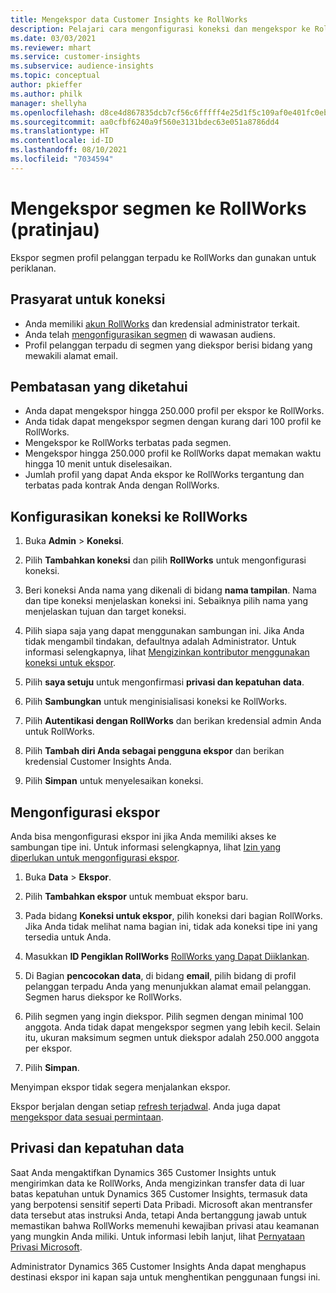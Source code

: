 ```yaml
---
title: Mengekspor data Customer Insights ke RollWorks
description: Pelajari cara mengonfigurasi koneksi dan mengekspor ke RollWorks.
ms.date: 03/03/2021
ms.reviewer: mhart
ms.service: customer-insights
ms.subservice: audience-insights
ms.topic: conceptual
author: pkieffer
ms.author: philk
manager: shellyha
ms.openlocfilehash: d8ce4d867835dcb7cf56c6fffff4e25d1f5c109af0e401fc0eb8b3a7427c1de4
ms.sourcegitcommit: aa0cfbf6240a9f560e3131bdec63e051a8786dd4
ms.translationtype: HT
ms.contentlocale: id-ID
ms.lasthandoff: 08/10/2021
ms.locfileid: "7034594"
---
```

# <a name="export-segments-to-rollworks-preview"></a>Mengekspor segmen ke RollWorks (pratinjau)

Ekspor segmen profil pelanggan terpadu ke RollWorks dan gunakan untuk periklanan. 

## <a name="prerequisites-for-a-connection"></a>Prasyarat untuk koneksi

-   Anda memiliki [akun RollWorks](https://www.rollworks.com/) dan kredensial administrator terkait.
-   Anda telah [mengonfigurasikan segmen](segments.md) di wawasan audiens.
-   Profil pelanggan terpadu di segmen yang diekspor berisi bidang yang mewakili alamat email.

## <a name="known-limitations"></a>Pembatasan yang diketahui

- Anda dapat mengekspor hingga 250.000 profil per ekspor ke RollWorks.
- Anda tidak dapat mengekspor segmen dengan kurang dari 100 profil ke RollWorks. 
- Mengekspor ke RollWorks terbatas pada segmen.
- Mengekspor hingga 250.000 profil ke RollWorks dapat memakan waktu hingga 10 menit untuk diselesaikan. 
- Jumlah profil yang dapat Anda ekspor ke RollWorks tergantung dan terbatas pada kontrak Anda dengan RollWorks.

## <a name="set-up-connection-to-rollworks"></a>Konfigurasikan koneksi ke RollWorks

1. Buka **Admin** > **Koneksi**.

1. Pilih **Tambahkan koneksi** dan pilih **RollWorks** untuk mengonfigurasi koneksi.

1. Beri koneksi Anda nama yang dikenali di bidang **nama tampilan**. Nama dan tipe koneksi menjelaskan koneksi ini. Sebaiknya pilih nama yang menjelaskan tujuan dan target koneksi.

1. Pilih siapa saja yang dapat menggunakan sambungan ini. Jika Anda tidak mengambil tindakan, defaultnya adalah Administrator. Untuk informasi selengkapnya, lihat [Mengizinkan kontributor menggunakan koneksi untuk ekspor](connections.md#allow-contributors-to-use-a-connection-for-exports).

1. Pilih **saya setuju** untuk mengonfirmasi **privasi dan kepatuhan data**.

1. Pilih **Sambungkan** untuk menginisialisasi koneksi ke RollWorks.

1. Pilih **Autentikasi dengan RollWorks** dan berikan kredensial admin Anda untuk RollWorks.

1. Pilih **Tambah diri Anda sebagai pengguna ekspor** dan berikan kredensial Customer Insights Anda.

1. Pilih **Simpan** untuk menyelesaikan koneksi.

## <a name="configure-an-export"></a>Mengonfigurasi ekspor

Anda bisa mengonfigurasi ekspor ini jika Anda memiliki akses ke sambungan tipe ini. Untuk informasi selengkapnya, lihat [Izin yang diperlukan untuk mengonfigurasi ekspor](export-destinations.md#set-up-a-new-export).

1. Buka **Data** > **Ekspor**.

1. Pilih **Tambahkan ekspor** untuk membuat ekspor baru.

1. Pada bidang **Koneksi untuk ekspor**, pilih koneksi dari bagian RollWorks. Jika Anda tidak melihat nama bagian ini, tidak ada koneksi tipe ini yang tersedia untuk Anda.

1. Masukkan **ID Pengiklan RollWorks** [RollWorks yang Dapat Diiklankan](https://help.adroll.com/hc/articles/212011838-Advertiser-Profiles).

3. Di Bagian **pencocokan data**, di bidang **email**, pilih bidang di profil pelanggan terpadu Anda yang menunjukkan alamat email pelanggan. Segmen harus diekspor ke RollWorks.

1. Pilih segmen yang ingin diekspor. Pilih segmen dengan minimal 100 anggota. Anda tidak dapat mengekspor segmen yang lebih kecil. Selain itu, ukuran maksimum segmen untuk diekspor adalah 250.000 anggota per ekspor. 

1. Pilih **Simpan**.

Menyimpan ekspor tidak segera menjalankan ekspor.

Ekspor berjalan dengan setiap [refresh terjadwal](system.md#schedule-tab). Anda juga dapat [mengekspor data sesuai permintaan](export-destinations.md#run-exports-on-demand). 


## <a name="data-privacy-and-compliance"></a>Privasi dan kepatuhan data

Saat Anda mengaktifkan Dynamics 365 Customer Insights untuk mengirimkan data ke RollWorks, Anda mengizinkan transfer data di luar batas kepatuhan untuk Dynamics 365 Customer Insights, termasuk data yang berpotensi sensitif seperti Data Pribadi. Microsoft akan mentransfer data tersebut atas instruksi Anda, tetapi Anda bertanggung jawab untuk memastikan bahwa RollWorks memenuhi kewajiban privasi atau keamanan yang mungkin Anda miliki. Untuk informasi lebih lanjut, lihat [Pernyataan Privasi Microsoft](https://go.microsoft.com/fwlink/?linkid=396732).

Administrator Dynamics 365 Customer Insights Anda dapat menghapus destinasi ekspor ini kapan saja untuk menghentikan penggunaan fungsi ini.
